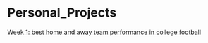 # Personal_Projects
[Week 1: best home and away team performance in college football](https://github.com/Z4KKD/College_Football)
